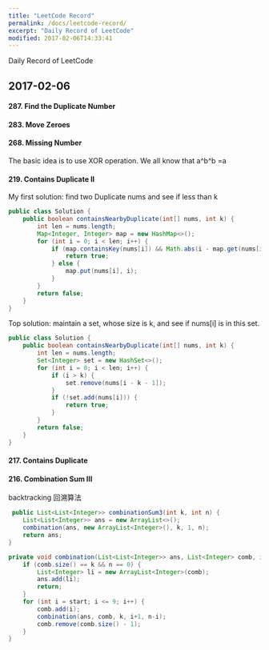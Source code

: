 ```yaml
---
title: "LeetCode Record"
permalink: /docs/leetcode-record/
excerpt: "Daily Record of LeetCode"
modified: 2017-02-06T14:33:41 
---
```

Daily Record of LeetCode

## 2017-02-06
#### 287. Find the Duplicate Number
#### 283. Move Zeroes
#### 268. Missing Number
The basic idea is to use XOR operation. We all know that a^b^b =a
#### 219. Contains Duplicate II
My first solution: find two Duplicate nums and see if less than k
```java
public class Solution {
    public boolean containsNearbyDuplicate(int[] nums, int k) {
        int len = nums.length;
        Map<Integer, Integer> map = new HashMap<>();
        for (int i = 0; i < len; i++) {
            if (map.containsKey(nums[i]) && Math.abs(i - map.get(nums[i])) <= k) {
                return true;
            } else {
                map.put(nums[i], i);
            }
        }
        return false;
    }
}
```
Top solution: maintain a set, whose size is k, and see if nums[i] is in this set.
```java
public class Solution {
    public boolean containsNearbyDuplicate(int[] nums, int k) {
        int len = nums.length;
        Set<Integer> set = new HashSet<>();
        for (int i = 0; i < len; i++) {
            if (i > k) {
                set.remove(nums[i - k - 1]);
            } 
            if (!set.add(nums[i])) {
                return true;
            }
        }
        return false;
    }
}
``` 
#### 217. Contains Duplicate
#### 216. Combination Sum III
backtracking 回溯算法
```java
 public List<List<Integer>> combinationSum3(int k, int n) {
    List<List<Integer>> ans = new ArrayList<>();
    combination(ans, new ArrayList<Integer>(), k, 1, n);
    return ans;
}

private void combination(List<List<Integer>> ans, List<Integer> comb, int k,  int start, int n) {
	if (comb.size() == k && n == 0) {
		List<Integer> li = new ArrayList<Integer>(comb);
		ans.add(li);
		return;
	}
	for (int i = start; i <= 9; i++) {
		comb.add(i);
		combination(ans, comb, k, i+1, n-i);
		comb.remove(comb.size() - 1);
	}
}
```